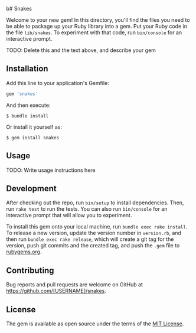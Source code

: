 b# Snakes

Welcome to your new gem! In this directory, you'll find the files you need to be able to package up your Ruby library into a gem. Put your Ruby code in the file `lib/snakes`. To experiment with that code, run `bin/console` for an interactive prompt.

TODO: Delete this and the text above, and describe your gem

## Installation

Add this line to your application's Gemfile:

```ruby
gem 'snakes'
```

And then execute:

    $ bundle install

Or install it yourself as:

    $ gem install snakes

## Usage

TODO: Write usage instructions here

## Development

After checking out the repo, run `bin/setup` to install dependencies. Then, run `rake test` to run the tests. You can also run `bin/console` for an interactive prompt that will allow you to experiment.

To install this gem onto your local machine, run `bundle exec rake install`. To release a new version, update the version number in `version.rb`, and then run `bundle exec rake release`, which will create a git tag for the version, push git commits and the created tag, and push the `.gem` file to [rubygems.org](https://rubygems.org).

## Contributing

Bug reports and pull requests are welcome on GitHub at https://github.com/[USERNAME]/snakes.

## License

The gem is available as open source under the terms of the [MIT License](https://opensource.org/licenses/MIT).
